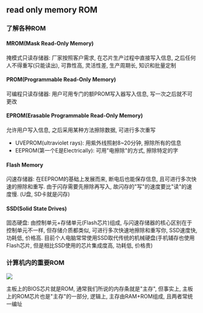 ## read only memory ROM

### 了解各种ROM

#### MROM(Mask Read-Only Memory)

掩模式只读存储器: 厂家按照客户需求, 在芯片生产过程中直接写入信息, 之后任何人不得重写(只能读出), 可靠性高, 灵活性差, 生产周期长, 知识和批量定制

#### PROM(Programmable Read-Only Memory)

可编程只读存储器: 用户可用专门的额PROM写入器写入信息, 写一次之后就不可更改

#### EPROM(Erasable Programmable Read-Only Memory)

允许用户写入信息, 之后采用某种方法擦除数据, 可进行多次重写

- UVEPROM(ultraviolet rays): 用紫外线照射8~20分钟, 擦除所有的信息
- EEPROM(第一个E是Electrically): 可用"电擦除"的方式, 擦除特定的字

#### Flash Memory

闪速存储器: 在EEPROM的基础上发展而来, 断电后也能保存信息, 且可进行多次快速的擦除和重写. 由于闪存需要先擦除再写入, 故闪存的"写"的速度要比"读"的速度慢. (U盘, SD卡就是闪存)

#### SSD(Solid State Drives)

固态硬盘: 由控制单元+存储单元(Flash芯片)组成, 与闪速存储器的核心区别在于控制单元不一样, 但存储介质都类似, 可进行多次快速地擦除和重写你, SSD速度快, 功耗低, 价格高. 目前个人电脑常常使用SSD取代传统的机械硬盘(手机辅存也使用Flash芯片, 但是相比SSD使用的芯片集成度高, 功耗低, 价格贵)

### 计算机内的重要ROM

![](https://github.com/Ricolxwz/Computer-Organization-408/blob/main/Computer-Organization%20WD/Storage%20System/SVG/read%20only%20memory%20ROM1.drawio.svg)

主板上的BIOS芯片就是ROM, 通常我们所说的内存条就是"主存", 但事实上, 主板上的ROM芯片也是"主存"的一部分, 逻辑上, 主存由RAM+ROM组成, 且两者常统一编址